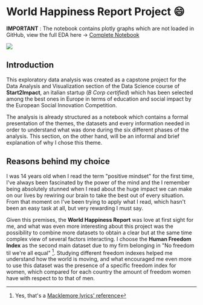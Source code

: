 # World Happiness Report Project :smile:

**IMPORTANT** : The notebook contains plotly graphs which are not loaded in GitHub, view the full EDA here $\rightarrow$ 
[Complete Notebook](https://github.com/FabioF98/World-Happiness-Report#user-content-fn-1-8392d015b54c4dd1e78cd670ac447a42)

![](https://static.onecms.io/wp-content/uploads/sites/13/2015/04/05/featured.jpg)

## Introduction

This exploratory data analysis was created as a capstone project for the Data Analysis and Visualization section of the Data Science course of **Start2Impact**, an italian startup (*B Corp certified*) which has been selected among the best ones in Europe in terms of education and social impact by the European Social Innovation Competition.

The analysis is already structured as a notebook which contains a formal presentation of the themes, the datasets and every information needed in order to understand what was done during the six different phases of the analysis. This section, on the other hand, will be an informal and brief explanation of why I chose this theme.

## Reasons behind my choice

I was 14 years old when I read the term "positive mindset" for the first time, I've always been fascinated by the power of the mind and the I remember being absolutely stunned when I read about the huge impact we can make on our lives by rewiring our brain to take the best out of every situation.
From that moment on I've been trying to apply what I read, which hasn't been an easy task at all, but very rewarding I must say.

Given this premises, the **World Happiness Report** was love at first sight for me, and what was even more interesting about this project was the possibility to combine more datasets to obtain a clear but at the same time complex view of several factors interacting. I choose the **Human Freedom Index** as the second main dataset due to my firm belonging in "No freedom til we're all equal" [^1]. Studying different freedom indexes helped me understand how the world is moving, and what encouraged me even more to use this dataset was the presence of a specific freedom index for women, which compared for each country the amount of freedom women have with respect to to that of men. 


[^1]: Yes, that's a [Macklemore lyrics' reference](https://www.youtube.com/watch?v=hlVBg7_08n0)



